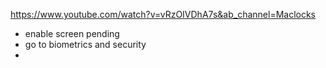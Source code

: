 
https://www.youtube.com/watch?v=vRzOIVDhA7s&ab_channel=Maclocks
- enable screen pending
- go to biometrics and security
- 